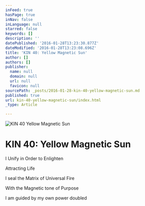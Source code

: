 ```yaml
---
inFeed: true
hasPage: true
inNav: false
inLanguage: null
starred: false
keywords: []
description: ''
datePublished: '2016-01-28T13:23:30.877Z'
dateModified: '2016-01-28T13:23:08.696Z'
title: 'KIN 40: Yellow Magnetic Sun'
author: []
authors: []
publisher:
  name: null
  domain: null
  url: null
  favicon: null
sourcePath: _posts/2016-01-28-kin-40-yellow-magnetic-sun.md
published: true
url: kin-40-yellow-magnetic-sun/index.html
_type: Article

---
```

![KIN 40 Yellow Magnetic Sun](https://the-grid-user-content.s3-us-west-2.amazonaws.com/ef80b3a6-ba74-4215-841e-10bdd567acbf.png)

# KIN 40: Yellow Magnetic Sun

I Unify in Order to Enlighten

Attracting Life

I seal the Matrix of Universal Fire

With the Magnetic tone of Purpose

I am guided by my own power doubled